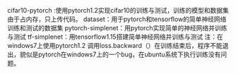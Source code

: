 cifar10-pytorch :使用pytorch1.2实现cifar10的训练与测试，训练的模型和数据集由于占内存，只上传代码。
dataset：用于pytorch和tensorflow的简单神经网络训练和测试的数据集
pytorch-simplenet：用pytorch实现简单的神经网络并训练与测试
tf-simplenet：用tensorflow1.15搭建简单神经网络并训练与测试
注：在windows7上使用pytorch1.2 调用loss.backward（）在训练结束后，程序不能退出，貌似是pytorch在windows7上的一个bug，在ubuntu系统下执行训练没有问题。